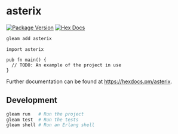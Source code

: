 # asterix

[![Package Version](https://img.shields.io/hexpm/v/asterix)](https://hex.pm/packages/asterix)
[![Hex Docs](https://img.shields.io/badge/hex-docs-ffaff3)](https://hexdocs.pm/asterix/)

```sh
gleam add asterix
```
```gleam
import asterix

pub fn main() {
  // TODO: An example of the project in use
}
```

Further documentation can be found at <https://hexdocs.pm/asterix>.

## Development

```sh
gleam run   # Run the project
gleam test  # Run the tests
gleam shell # Run an Erlang shell
```
